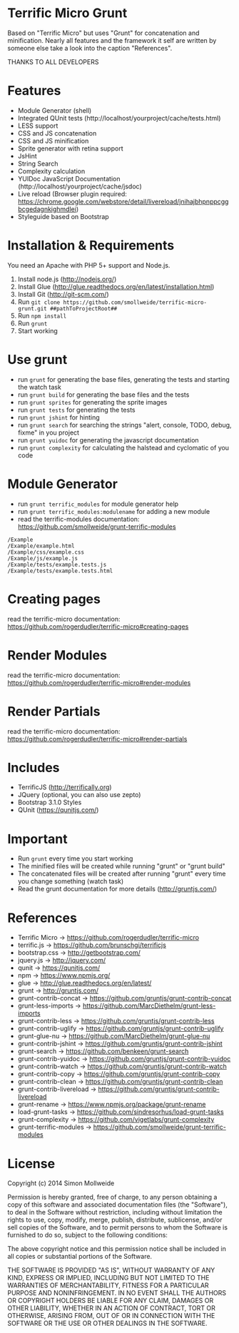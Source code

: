 Terrific Micro Grunt
====================

Based on "Terrific Micro" but uses "Grunt" for concatenation and minification.
Nearly all features and the framework it self are written by someone else take a look into the caption "References".

THANKS TO ALL DEVELOPERS

Features
========
* Module Generator (shell)
* Integrated QUnit tests (http://localhost/yourproject/cache/tests.html)
* LESS support
* CSS and JS concatenation
* CSS and JS minification
* Sprite generator with retina support
* JsHint
* String Search
* Complexity calculation
* YUIDoc JavaScript Documentation (http://localhost/yourproject/cache/jsdoc)
* Live reload (Browser plugin required: https://chrome.google.com/webstore/detail/livereload/jnihajbhpnppcggbcgedagnkighmdlei)
* Styleguide based on Bootstrap

Installation & Requirements
===========================

You need an Apache with PHP 5+ support and Node.js.

1. Install node.js (http://nodejs.org/)
2. Install Glue (http://glue.readthedocs.org/en/latest/installation.html)
3. Install Git (http://git-scm.com/)
4. Run ```git clone https://github.com/smollweide/terrific-micro-grunt.git ##pathToProjectRoot##```
5. Run ```npm install```
6. Run ```grunt```
7. Start working

Use grunt
=========

* run ```grunt``` for generating the base files, generating the tests and starting the watch task
* run ```grunt build``` for generating the base files and the tests
* run ```grunt sprites``` for generating the sprite images
* run ```grunt tests``` for generating the tests
* run ```grunt jshint``` for hinting
* run ```grunt search``` for searching the strings "alert, console, TODO, debug, fixme" in you project
* run ```grunt yuidoc``` for generating the javascript documentation
* run ```grunt complexity``` for calculating the halstead and cyclomatic of you code

Module Generator
================

* run ```grunt terrific_modules``` for module generator help
* run ```grunt terrific_modules:modulename``` for adding a new module
* read the terrific-modules documentation:  https://github.com/smollweide/grunt-terrific-modules

```
/Example
/Example/example.html
/Example/css/example.css
/Example/js/example.js
/Example/tests/example.tests.js
/Example/tests/example.tests.html
```

Creating pages
==============

read the terrific-micro documentation: https://github.com/rogerdudler/terrific-micro#creating-pages
    
Render Modules
==============

read the terrific-micro documentation: https://github.com/rogerdudler/terrific-micro#render-modules
    
Render Partials
===============

read the terrific-micro documentation: https://github.com/rogerdudler/terrific-micro#render-partials

Includes
========

* TerrificJS (http://terrifically.org)
* JQuery (optional, you can also use zepto)
* Bootstrap 3.1.0 Styles
* QUnit (https://qunitjs.com/)

Important
=========

- Run ```grunt``` every time you start working
- The minified files will be created while running "grunt" or "grunt build"
- The concatenated files will be created after running "grunt" every time you change something (watch task)
- Read the grunt documentation for more details (http://gruntjs.com/)

References
==========

- Terrific Micro -> https://github.com/rogerdudler/terrific-micro
- terrific.js -> https://github.com/brunschgi/terrificjs
- bootstrap.css -> http://getbootstrap.com/
- jquery.js -> http://jquery.com/
- qunit -> https://qunitjs.com/
- npm -> https://www.npmjs.org/
- glue -> http://glue.readthedocs.org/en/latest/
- grunt -> http://gruntjs.com/
- grunt-contrib-concat -> https://github.com/gruntjs/grunt-contrib-concat
- grunt-less-imports -> https://github.com/MarcDiethelm/grunt-less-imports
- grunt-contrib-less -> https://github.com/gruntjs/grunt-contrib-less
- grunt-contrib-uglify -> https://github.com/gruntjs/grunt-contrib-uglify
- grunt-glue-nu -> https://github.com/MarcDiethelm/grunt-glue-nu
- grunt-contrib-jshint -> https://github.com/gruntjs/grunt-contrib-jshint
- grunt-search -> https://github.com/benkeen/grunt-search
- grunt-contrib-yuidoc -> https://github.com/gruntjs/grunt-contrib-yuidoc
- grunt-contrib-watch -> https://github.com/gruntjs/grunt-contrib-watch
- grunt-contrib-copy -> https://github.com/gruntjs/grunt-contrib-copy
- grunt-contrib-clean -> https://github.com/gruntjs/grunt-contrib-clean
- grunt-contrib-livereload -> https://github.com/gruntjs/grunt-contrib-livereload
- grunt-rename -> https://www.npmjs.org/package/grunt-rename
- load-grunt-tasks -> https://github.com/sindresorhus/load-grunt-tasks
- grunt-complexity -> https://github.com/vigetlabs/grunt-complexity
- grunt-terrific-modules -> https://github.com/smollweide/grunt-terrific-modules

License
=======

Copyright (c) 2014 Simon Mollweide

Permission is hereby granted, free of charge, to any person obtaining
a copy of this software and associated documentation files (the
"Software"), to deal in the Software without restriction, including
without limitation the rights to use, copy, modify, merge, publish,
distribute, sublicense, and/or sell copies of the Software, and to
permit persons to whom the Software is furnished to do so, subject to
the following conditions:

The above copyright notice and this permission notice shall be
included in all copies or substantial portions of the Software.

THE SOFTWARE IS PROVIDED "AS IS", WITHOUT WARRANTY OF ANY KIND,
EXPRESS OR IMPLIED, INCLUDING BUT NOT LIMITED TO THE WARRANTIES OF
MERCHANTABILITY, FITNESS FOR A PARTICULAR PURPOSE AND
NONINFRINGEMENT. IN NO EVENT SHALL THE AUTHORS OR COPYRIGHT HOLDERS BE
LIABLE FOR ANY CLAIM, DAMAGES OR OTHER LIABILITY, WHETHER IN AN ACTION
OF CONTRACT, TORT OR OTHERWISE, ARISING FROM, OUT OF OR IN CONNECTION
WITH THE SOFTWARE OR THE USE OR OTHER DEALINGS IN THE SOFTWARE.
